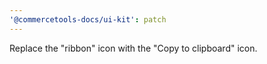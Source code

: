 ```yaml
---
'@commercetools-docs/ui-kit': patch
---
```


Replace the "ribbon" icon with the "Copy to clipboard" icon.

